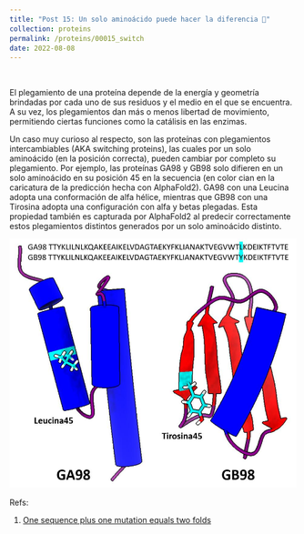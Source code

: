 ```yaml
---
title: "Post 15: Un solo aminoácido puede hacer la diferencia 🧐"
collection: proteins
permalink: /proteins/00015_switch
date: 2022-08-08
---
```


&nbsp;

El plegamiento de una proteína depende de la energía y geometría brindadas por cada uno de sus residuos y el medio en el que se encuentra. A su vez, los plegamientos dan más o menos libertad de movimiento, permitiendo ciertas funciones como la catálisis en las enzimas. 

Un caso muy curioso al respecto, son las proteínas con plegamientos intercambiables (AKA switching proteins), las cuales por un solo aminoácido (en la posición correcta), pueden cambiar por completo su plegamiento. Por ejemplo, las proteínas GA98 y GB98 solo difieren en un solo aminoácido en su posición 45 en la secuencia (en color cian en la caricatura de la predicción hecha con AlphaFold2). GA98 con una Leucina adopta una conformación de alfa hélice, mientras que GB98 con una Tirosina adopta una configuración con alfa y betas plegadas. Esta propiedad también es capturada por AlphaFold2 al predecir correctamente estos plegamientos distintos generados por un solo aminoácido distinto.


![img](/images/proteins/00015_swtich.jpg)

Refs:

1. [One sequence plus one mutation equals two folds](https://www.pnas.org/doi/10.1073/pnas.0912370107)
